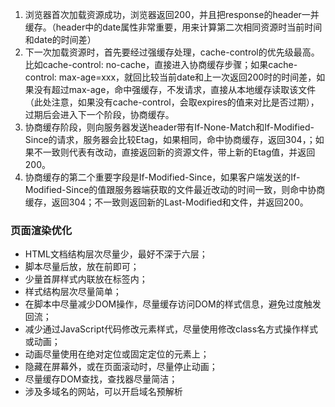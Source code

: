 1. 浏览器首次加载资源成功，浏览器返回200，并且把response的header一并缓存。（header中的date属性非常重要，用来计算第二次相同资源时当前时间和date的时间差）
2. 下一次加载资源时，首先要经过强缓存处理，cache-control的优先级最高。比如cache-control: no-cache，直接进入协商缓存步骤；如果cache-control: max-age=xxx，就回比较当前date和上一次返回200时的时间差，如果没有超过max-age，命中强缓存，不发请求，直接从本地缓存读取该文件（此处注意，如果没有cache-control，会取expires的值来对比是否过期），过期后会进入下一个阶段，协商缓存。
3. 协商缓存阶段，则向服务器发送header带有If-None-Match和If-Modified-Since的请求，服务器会比较Etag，如果相同，命中协商缓存，返回304，；如果不一致则代表有改动，直接返回新的资源文件，带上新的Etag值，并返回200。
4. 协商缓存的第二个重要字段是If-Modified-Since，如果客户端发送的If-Modified-Since的值跟服务器端获取的文件最近改动的时间一致，则命中协商缓存，返回304；不一致则返回新的Last-Modified和文件，并返回200。

### 页面渲染优化
* HTML文档结构层次尽量少，最好不深于六层；
* 脚本尽量后放，放在前即可；
* 少量首屏样式内联放在标签内；
* 样式结构层次尽量简单；
* 在脚本中尽量减少DOM操作，尽量缓存访问DOM的样式信息，避免过度触发回流；
* 减少通过JavaScript代码修改元素样式，尽量使用修改class名方式操作样式或动画；
* 动画尽量使用在绝对定位或固定定位的元素上；
* 隐藏在屏幕外，或在页面滚动时，尽量停止动画；
* 尽量缓存DOM查找，查找器尽量简洁；
* 涉及多域名的网站，可以开启域名预解析